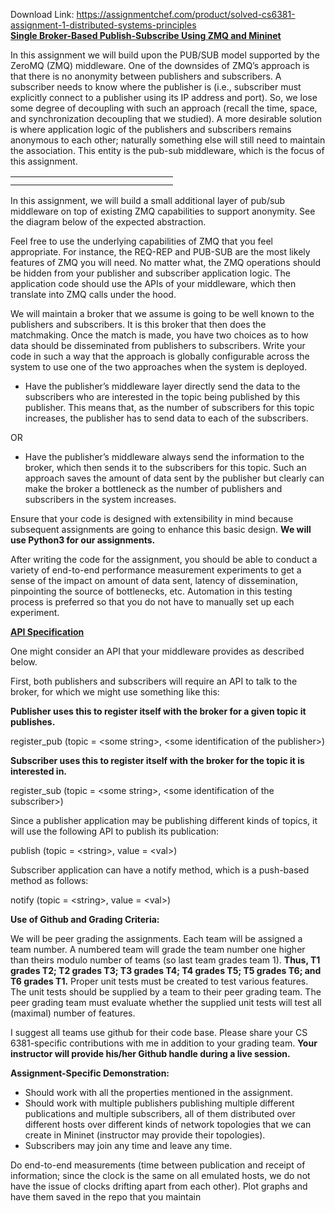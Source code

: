 Download Link: https://assignmentchef.com/product/solved-cs6381-assignment-1-distributed-systems-principles
<br>
<strong><u>Single Broker-Based Publish-Subscribe Using ZMQ and Mininet</u></strong>

In this assignment we will build upon the PUB/SUB model supported by the ZeroMQ (ZMQ) middleware. One of the downsides of ZMQ’s approach is that there is no anonymity between publishers and subscribers. A subscriber needs to know where the publisher is (i.e., subscriber must explicitly connect to a publisher using its IP address and port). So, we lose some degree of decoupling with such an approach (recall the time, space, and synchronization decoupling that we studied). A more desirable solution is where application logic of the publishers and subscribers remains anonymous to each other; naturally something else will still need to maintain the association. This entity is the pub-sub middleware, which is the focus of this assignment.

<table>

 <tbody>

  <tr>

   <td width="228"></td>

  </tr>

  <tr>

   <td></td>

   <td></td>

  </tr>

 </tbody>

</table>

In this assignment, we will build a small additional layer of pub/sub middleware on top of existing ZMQ capabilities to support anonymity. See the diagram below of the expected abstraction.




Feel free to use the underlying capabilities of ZMQ that you feel appropriate. For instance, the REQ-REP and PUB-SUB are the most likely features of ZMQ you will need. No matter what, the ZMQ operations should be hidden from your publisher and subscriber application logic. The application code should use the APIs of your middleware, which then translate into ZMQ calls under the hood.

We will maintain a broker that we assume is going to be well known to the publishers and subscribers. It is this broker that then does the matchmaking. Once the match is made, you have two choices as to how data should be disseminated from publishers to subscribers. Write your code in such a way that the approach is globally configurable across the system to use one of the two approaches when the system is deployed.

<ul>

 <li>Have the publisher’s middleware layer directly send the data to the subscribers who are interested in the topic being published by this publisher. This means that, as the number of subscribers for this topic increases, the publisher has to send data to each of the subscribers.</li>

</ul>

OR

<ul>

 <li>Have the publisher’s middleware always send the information to the broker, which then sends it to the subscribers for this topic. Such an approach saves the amount of data sent by the publisher but clearly can make the broker a bottleneck as the number of publishers and subscribers in the system increases.</li>

</ul>

Ensure that your code is designed with extensibility in mind because subsequent assignments are going to enhance this basic design. <strong>We will use Python3 for our assignments.</strong>

After writing the code for the assignment, you should be able to conduct a variety of end-to-end performance measurement experiments to get a sense of the impact on amount of data sent, latency of dissemination, pinpointing the source of bottlenecks, etc. Automation in this testing process is preferred so that you do not have to manually set up each experiment.

<strong><u>API Specification</u></strong>

One might consider an API that your middleware provides as described below.

First, both publishers and subscribers will require an API to talk to the broker, for which we might use something like this:

<strong>Publisher uses this to register itself with the broker for a given topic it publishes.</strong>

register_pub (topic = &lt;some string&gt;, &lt;some identification of the publisher&gt;)




<strong>Subscriber uses this to register itself with the broker for the topic it is interested in.</strong>




register_sub (topic = &lt;some string&gt;, &lt;some identification of the subscriber&gt;)




Since a publisher application may be publishing different kinds of topics, it will use the following API to publish its publication:

publish (topic = &lt;string&gt;, value = &lt;val&gt;)

Subscriber application can have a notify method, which is a push-based method as follows:

notify (topic = &lt;string&gt;, value = &lt;val&gt;)




<strong>Use of Github and Grading Criteria:</strong>

We will be peer grading the assignments. Each team will be assigned a team number. A numbered team will grade the team number one higher than theirs modulo number of teams (so last team grades team 1). <strong>Thus, T1 grades T2; T2 grades T3; T3 grades T4; T4 grades T5; T5 grades T6; and T6 grades T1.</strong> Proper unit tests must be created to test various features. The unit tests should be supplied by a team to their peer grading team. The peer grading team must evaluate whether the supplied unit tests will test all (maximal) number of features.

I suggest all teams use github for their code base. Please share your CS 6381-specific contributions with me in addition to your grading team. <strong>Your instructor will provide his/her Github handle during a live session.</strong>

<strong>Assignment-Specific Demonstration:</strong>

<ul>

 <li>Should work with all the properties mentioned in the assignment.</li>

 <li>Should work with multiple publishers publishing multiple different publications and multiple subscribers, all of them distributed over different hosts over different kinds of network topologies that we can create in Mininet (instructor may provide their topologies).</li>

 <li>Subscribers may join any time and leave any time.</li>

</ul>

Do end-to-end measurements (time between publication and receipt of information; since the clock is the same on all emulated hosts, we do not have the issue of clocks drifting apart from each other). Plot graphs and have them saved in the repo that you maintain